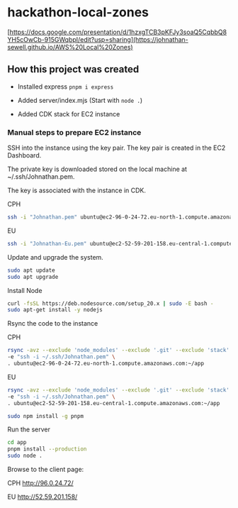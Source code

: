# hackathon-local-zones

[https://docs.google.com/presentation/d/1hzxgTCB3pKFJy3soaQ5CqbbQ8YH5cOwCb-915GWqbpI/edit?usp=sharing](https://johnathan-sewell.github.io/AWS%20Local%20Zones)

## How this project was created

- Installed express `pnpm i express`

- Added server/index.mjs (Start with `node .`)

- Added CDK stack for EC2 instance

### Manual steps to prepare EC2 instance

SSH into the instance using the key pair. The key pair is created in the EC2 Dashboard.

The private key is downloaded stored on the local machine at ~/.ssh/Johnathan.pem.

The key is associated with the instance in CDK.

CPH

```sh
ssh -i "Johnathan.pem" ubuntu@ec2-96-0-24-72.eu-north-1.compute.amazonaws.com
```

EU

```sh
ssh -i "Johnathan-Eu.pem" ubuntu@ec2-52-59-201-158.eu-central-1.compute.amazonaws.com
```

Update and upgrade the system.

```sh
sudo apt update
sudo apt upgrade
```

Install Node

```sh
curl -fsSL https://deb.nodesource.com/setup_20.x | sudo -E bash -
sudo apt-get install -y nodejs
```

Rsync the code to the instance

CPH

```sh
rsync -avz --exclude 'node_modules' --exclude '.git' --exclude 'stack' --exclude '.env' \
-e "ssh -i ~/.ssh/Johnathan.pem" \
. ubuntu@ec2-96-0-24-72.eu-north-1.compute.amazonaws.com:~/app
```

EU

```sh
rsync -avz --exclude 'node_modules' --exclude '.git' --exclude 'stack' --exclude '.env' \
-e "ssh -i ~/.ssh/Johnathan.pem" \
. ubuntu@ec2-52-59-201-158.eu-central-1.compute.amazonaws.com:~/app
```

```sh
sudo npm install -g pnpm
```

Run the server

```sh
cd app
pnpm install --production
sudo node .
```

Browse to the client page:

CPH
http://96.0.24.72/

EU
http://52.59.201.158/

